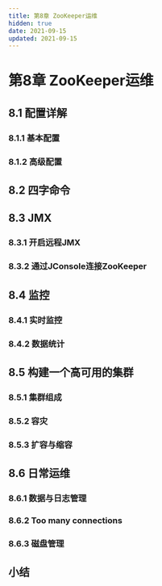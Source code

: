 ```yaml
---
title: 第8章 ZooKeeper运维
hidden: true
date: 2021-09-15
updated: 2021-09-15
---
```


# 第8章 ZooKeeper运维

## 8.1 配置详解

### 8.1.1 基本配置

### 8.1.2 高级配置

## 8.2 四字命令

## 8.3 JMX

### 8.3.1 开启远程JMX

### 8.3.2 通过JConsole连接ZooKeeper

## 8.4 监控

### 8.4.1 实时监控

### 8.4.2 数据统计

## 8.5 构建一个高可用的集群

### 8.5.1 集群组成

### 8.5.2 容灾

### 8.5.3 扩容与缩容

## 8.6 日常运维

### 8.6.1 数据与日志管理

### 8.6.2 Too many connections

### 8.6.3 磁盘管理

## 小结
